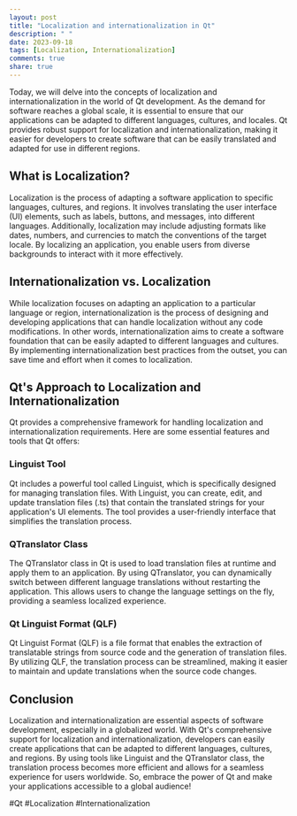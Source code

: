 ```yaml
---
layout: post
title: "Localization and internationalization in Qt"
description: " "
date: 2023-09-18
tags: [Localization, Internationalization]
comments: true
share: true
---
```


Today, we will delve into the concepts of localization and internationalization in the world of Qt development. As the demand for software reaches a global scale, it is essential to ensure that our applications can be adapted to different languages, cultures, and locales. Qt provides robust support for localization and internationalization, making it easier for developers to create software that can be easily translated and adapted for use in different regions.

## What is Localization?

Localization is the process of adapting a software application to specific languages, cultures, and regions. It involves translating the user interface (UI) elements, such as labels, buttons, and messages, into different languages. Additionally, localization may include adjusting formats like dates, numbers, and currencies to match the conventions of the target locale. By localizing an application, you enable users from diverse backgrounds to interact with it more effectively.

## Internationalization vs. Localization

While localization focuses on adapting an application to a particular language or region, internationalization is the process of designing and developing applications that can handle localization without any code modifications. In other words, internationalization aims to create a software foundation that can be easily adapted to different languages and cultures. By implementing internationalization best practices from the outset, you can save time and effort when it comes to localization.

## Qt's Approach to Localization and Internationalization

Qt provides a comprehensive framework for handling localization and internationalization requirements. Here are some essential features and tools that Qt offers:

### Linguist Tool

Qt includes a powerful tool called Linguist, which is specifically designed for managing translation files. With Linguist, you can create, edit, and update translation files (.ts) that contain the translated strings for your application's UI elements. The tool provides a user-friendly interface that simplifies the translation process.

### QTranslator Class

The QTranslator class in Qt is used to load translation files at runtime and apply them to an application. By using QTranslator, you can dynamically switch between different language translations without restarting the application. This allows users to change the language settings on the fly, providing a seamless localized experience.

### Qt Linguist Format (QLF)

Qt Linguist Format (QLF) is a file format that enables the extraction of translatable strings from source code and the generation of translation files. By utilizing QLF, the translation process can be streamlined, making it easier to maintain and update translations when the source code changes.

## Conclusion

Localization and internationalization are essential aspects of software development, especially in a globalized world. With Qt's comprehensive support for localization and internationalization, developers can easily create applications that can be adapted to different languages, cultures, and regions. By using tools like Linguist and the QTranslator class, the translation process becomes more efficient and allows for a seamless experience for users worldwide. So, embrace the power of Qt and make your applications accessible to a global audience!

\#Qt #Localization #Internationalization